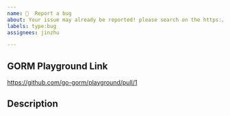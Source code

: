 ```yaml
---
name: 🐛  Report a bug
about: Your issue may already be reported! please search on the https://github.com/go-gorm/gorm/issues before creating one 🥳
labels: type:bug
assignees: jinzhu

---
```


## GORM Playground Link

<!--
Your issue *have to* include a GORM Playground Pull Request Link that can reproduce the bug, which is important to help others understand your issue effectively and make sure the issue hasn't been fixed on latest master, refer: https://github.com/go-gorm/playground

Change following URL to your link
-->

https://github.com/go-gorm/playground/pull/1

## Description

<!-- Your use case -->
